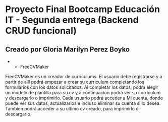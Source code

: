 # Proyecto Final Bootcamp Educación IT - Segunda entrega (Backend CRUD funcional) #

## Creado por Gloria Marilyn Perez Boyko ##

* * FreeCVMaker 

FreeCVMaker es un creador de curriculums. 
El usuario debe registrarse y a partir de allí podrá empezar a crear su curriculum
completando los formularios con los datos solicitados. Al completar los datos, podrá elegir
un modelo de plantilla para su cv y a continuacion podrá ver su curriculum y descargarlo o imprimirlo.
Cada usuario podrá acceder a Mi cuenta, donde puede ver sus datos, actualizarlos e incluso eliminar su cuenta si lo desea.
Tambien podrá acceder a su ultimo cv creado, para imprimirlo o descargarlo.
